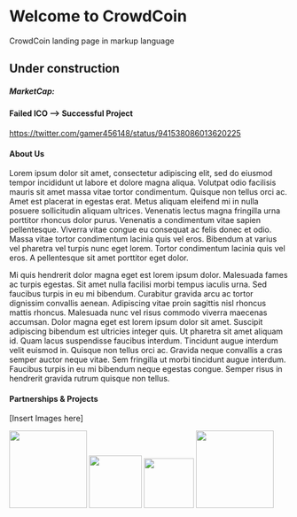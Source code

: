 # Welcome to CrowdCoin
CrowdCoin landing page in markup language
## Under construction

##### MarketCap: 

#### Failed ICO --> Successful Project

https://twitter.com/gamer456148/status/941538086013620225

#### About Us
Lorem ipsum dolor sit amet, consectetur adipiscing elit, sed do eiusmod tempor incididunt ut labore et dolore magna aliqua. Volutpat odio facilisis mauris sit amet massa vitae tortor condimentum. Quisque non tellus orci ac. Amet est placerat in egestas erat. Metus aliquam eleifend mi in nulla posuere sollicitudin aliquam ultrices. Venenatis lectus magna fringilla urna porttitor rhoncus dolor purus. Venenatis a condimentum vitae sapien pellentesque. Viverra vitae congue eu consequat ac felis donec et odio. Massa vitae tortor condimentum lacinia quis vel eros. Bibendum at varius vel pharetra vel turpis nunc eget lorem. Tortor condimentum lacinia quis vel eros. A pellentesque sit amet porttitor eget dolor.

Mi quis hendrerit dolor magna eget est lorem ipsum dolor. Malesuada fames ac turpis egestas. Sit amet nulla facilisi morbi tempus iaculis urna. Sed faucibus turpis in eu mi bibendum. Curabitur gravida arcu ac tortor dignissim convallis aenean. Adipiscing vitae proin sagittis nisl rhoncus mattis rhoncus. Malesuada nunc vel risus commodo viverra maecenas accumsan. Dolor magna eget est lorem ipsum dolor sit amet. Suscipit adipiscing bibendum est ultricies integer quis. Ut pharetra sit amet aliquam id. Quam lacus suspendisse faucibus interdum. Tincidunt augue interdum velit euismod in. Quisque non tellus orci ac. Gravida neque convallis a cras semper auctor neque vitae. Sem fringilla ut morbi tincidunt augue interdum. Faucibus turpis in eu mi bibendum neque egestas congue. Semper risus in hendrerit gravida rutrum quisque non tellus.

#### Partnerships & Projects
[Insert Images here]
<p align="left">
<img src="https://steemitimages.com/DQmUUitrwaXbkft3QKBEDLqADMNm11F7mW2tcbPGbW55X96/CW11.1512068327.png " width="140">
<img src="https://i.imgur.com/XFi3Nea.png" width="95">
<img src="https://img8.androidappsapk.co/300/1/5/3/com.wecrypto.wecrypto.png" width="90">
<img src="https://i.imgur.com/ZqPbk7M.png" width="140">
  <p align="left">
</p>
